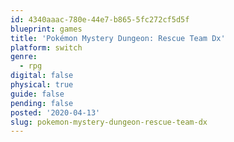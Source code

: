 ```yaml
---
id: 4340aaac-780e-44e7-b865-5fc272cf5d5f
blueprint: games
title: 'Pokémon Mystery Dungeon: Rescue Team Dx'
platform: switch
genre:
  - rpg
digital: false
physical: true
guide: false
pending: false
posted: '2020-04-13'
slug: pokemon-mystery-dungeon-rescue-team-dx
---
```


